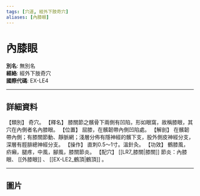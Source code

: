 ```yaml
---
tags: [穴道, 經外下肢奇穴]
aliases: [內膝眼]
---
```


# 內膝眼

**別名**: 無別名  
**經絡**: 經外下肢奇穴  
**國際代碼**: EX-LE4  

---

## 詳細資料
【類別】
奇穴。
【釋名】
膝關節之髕骨下兩側有凹陷，形如眼窩，故稱膝眼，其穴在內側者名內膝眼。
【位置】
屈膝，在髕韌帶內側凹陷處。
【解剖】
在髕韌帶內側；有膝關節動、靜脈網；淺層分佈有隱神經的髕下支，股外側皮神經分支，深層有脛腓總神經分支。
【操作】
直刺0.5～1寸。溫針灸。
【功效】
鶴膝風，疥癩，腿疼，中風，腳風，膝關節炎。
【配穴】 [[LR7_膝關|膝關]] 節炎：內膝眼、 [[外膝眼]] 、 [[EX-LE2_鶴頂|鶴頂]] 。

---

## 圖片
